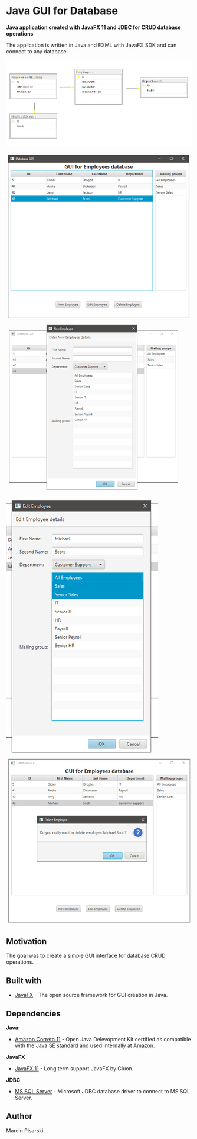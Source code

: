 # Java GUI for Database
**Java application created with JavaFX 11 and JDBC for CRUD database operations**

The application is written in Java and FXML with JavaFX SDK and can connect to any database.  

![Database Diagram](screenshots/databaseDiagram.png "Database diagram")

![Main Screen](screenshots/mainWindow.png "App main screen")
![Main Screen](screenshots/newWindow.png "App main screen") 
![Main Screen](screenshots/editWindow.png "App main screen") 
![Main Screen](screenshots/deleteWindow.png "App main screen") 

## Motivation
The goal was to create a simple GUI interface for database CRUD operations.

## Built with
* [JavaFX](https://openjfx.io/) - The open source framework for GUI creation in Java.

## Dependencies
**Java:**
* [Amazon Correto 11](https://docs.aws.amazon.com/corretto/latest/corretto-11-ug/downloads-list.html) - Open Java Delevopment Kit certified as compatible with the Java SE standard and used internally at Amazon.

**JavaFX**
* [JavaFX 11](https://docs.aws.amazon.com/corretto/latest/corretto-11-ug/downloads-list.html) - Long term support JavaFX by Gluon.

**JDBC**
* [MS SQL Server](https://docs.microsoft.com/en-us/sql/connect/jdbc/download-microsoft-jdbc-driver-for-sql-server?view=sql-server-ver15) -  Microsoft JDBC database driver to connect to MS SQL Server.

## Author
Marcin Pisarski
